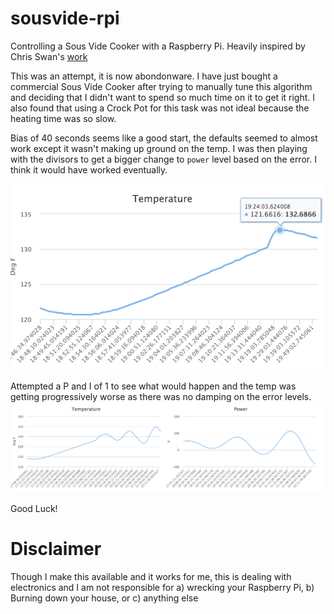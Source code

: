 # sousvide-rpi
Controlling a Sous Vide Cooker with a Raspberry Pi. Heavily inspired by Chris Swan's [work](https://github.com/cpswan/RPi_sousvide)

This was an attempt, it is now abondonware. I have just bought a commercial Sous Vide Cooker after trying to manually tune this algorithm and deciding that I didn't want to spend so much time on it to get it right. I also found that using a Crock Pot for this task was not ideal because the heating time was so slow.

Bias of 40 seconds seems like a good start, the defaults seemed to almost work except it wasn't making up ground on the temp. I was then playing with the divisors to get a bigger change to `power` level based on the error. I think it would have worked eventually.

![example](https://raw.githubusercontent.com/jolexa/sousvide-rpi/master/default.png)


Attempted a P and I of 1 to see what would happen and the temp was getting progressively worse as there was no damping on the error levels.
![example](https://raw.githubusercontent.com/jolexa/sousvide-rpi/master/no-constants.png)

Good Luck!



# Disclaimer
Though I make this available and it works for me, this is dealing with electronics and I am not responsible for a) wrecking your Raspberry Pi, b) Burning down your house, or c) anything else
